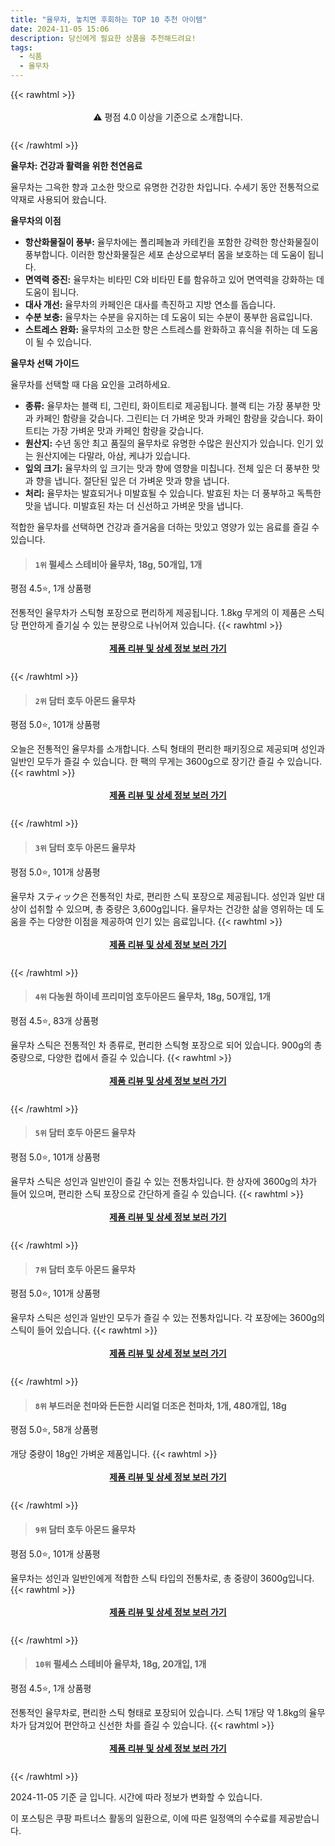 ```yaml
---
title: "율무차, 놓치면 후회하는 TOP 10 추천 아이템"
date: 2024-11-05 15:06
description: 당신에게 필요한 상품을 추천해드려요!
tags:
  - 식품
  - 율무차
---
```

{{< rawhtml >}}<div class="toc" style="text-align: center; height: 50px; line-height: 2;">  <p>⚠️ 평점 4.0 이상을 기준으로 소개합니다.<br></p></div> {{< /rawhtml >}}

**율무차: 건강과 활력을 위한 천연음료**

율무차는 그윽한 향과 고소한 맛으로 유명한 건강한 차입니다. 수세기 동안 전통적으로 약재로 사용되어 왔습니다.

**율무차의 이점**

* **항산화물질이 풍부:** 율무차에는 폴리페놀과 카테킨을 포함한 강력한 항산화물질이 풍부합니다. 이러한 항산화물질은 세포 손상으로부터 몸을 보호하는 데 도움이 됩니다.
* **면역력 증진:** 율무차는 비타민 C와 비타민 E를 함유하고 있어 면역력을 강화하는 데 도움이 됩니다.
* **대사 개선:** 율무차의 카페인은 대사를 촉진하고 지방 연소를 돕습니다.
* **수분 보충:** 율무차는 수분을 유지하는 데 도움이 되는 수분이 풍부한 음료입니다.
* **스트레스 완화:** 율무차의 고소한 향은 스트레스를 완화하고 휴식을 취하는 데 도움이 될 수 있습니다.

**율무차 선택 가이드**

율무차를 선택할 때 다음 요인을 고려하세요.

* **종류:** 율무차는 블랙 티, 그린티, 화이트티로 제공됩니다. 블랙 티는 가장 풍부한 맛과 카페인 함량을 갖습니다. 그린티는 더 가벼운 맛과 카페인 함량을 갖습니다. 화이트티는 가장 가벼운 맛과 카페인 함량을 갖습니다.
* **원산지:** 수년 동안 최고 품질의 율무차로 유명한 수많은 원산지가 있습니다. 인기 있는 원산지에는 다말라, 아삼, 케냐가 있습니다.
* **잎의 크기:** 율무차의 잎 크기는 맛과 향에 영향을 미칩니다. 전체 잎은 더 풍부한 맛과 향을 냅니다. 절단된 잎은 더 가벼운 맛과 향을 냅니다.
* **처리:** 율무차는 발효되거나 미발효될 수 있습니다. 발효된 차는 더 풍부하고 독특한 맛을 냅니다. 미발효된 차는 더 신선하고 가벼운 맛을 냅니다.

적합한 율무차를 선택하면 건강과 즐거움을 더하는 맛있고 영양가 있는 음료를 즐길 수 있습니다.


>#### `1위` 펄세스 스테비아 율무차, 18g, 50개입, 1개
평점 4.5⭐, 1개 상품평

전통적인 율무차가 스틱형 포장으로 편리하게 제공됩니다. 1.8kg 무게의 이 제품은 스틱당 편안하게 즐기실 수 있는 분량으로 나뉘어져 있습니다.
{{< rawhtml >}}<div class="toc" style="text-align: center; height: 50px; line-height: 2;"><p><b><a href="https://link.coupang.com/re/AFFSDP?lptag=AF5033054&pageKey=7311010030&itemId=18601845930&vendorItemId=85726834058&traceid=V0-153-57e047e2a2242990&clickBeacon=0d4e79f0-9b3a-11ef-bed4-1e3786e0c7de%7E3&requestid=20241105145150520239443753&token=31850C%7CMIXED">제품 리뷰 및 상세 정보 보러 가기</a></b><br></p> </div>{{< /rawhtml >}}

>#### `2위` 담터 호두 아몬드 율무차
평점 5.0⭐, 101개 상품평

오늘은 전통적인 율무차를 소개합니다. 스틱 형태의 편리한 패키징으로 제공되며 성인과 일반인 모두가 즐길 수 있습니다. 한 팩의 무게는 3600g으로 장기간 즐길 수 있습니다.
{{< rawhtml >}}<div class="toc" style="text-align: center; height: 50px; line-height: 2;"><p><b><a href="https://link.coupang.com/re/AFFSDP?lptag=AF5033054&pageKey=7835509725&itemId=20623829486&vendorItemId=3001499598&traceid=V0-153-21199d395ee0c172&requestid=20241105145150520239443753&token=31850C%7CMIXED">제품 리뷰 및 상세 정보 보러 가기</a></b><br></p> </div>{{< /rawhtml >}}

>#### `3위` 담터 호두 아몬드 율무차
평점 5.0⭐, 101개 상품평

율무차 スティック은 전통적인 차로, 편리한 스틱 포장으로 제공됩니다. 성인과 일반 대상이 섭취할 수 있으며, 총 중량은 3,600g입니다. 율무차는 건강한 삶을 영위하는 데 도움을 주는 다양한 이점을 제공하여 인기 있는 음료입니다.
{{< rawhtml >}}<div class="toc" style="text-align: center; height: 50px; line-height: 2;"><p><b><a href="https://link.coupang.com/re/AFFSDP?lptag=AF5033054&pageKey=7835509725&itemId=18913841445&vendorItemId=3000147250&traceid=V0-153-21199d395ee0c172&requestid=20241105145150520239443753&token=31850C%7CMIXED">제품 리뷰 및 상세 정보 보러 가기</a></b><br></p> </div>{{< /rawhtml >}}

>#### `4위` 다농원 하이네 프리미엄 호두아몬드 율무차, 18g, 50개입, 1개
평점 4.5⭐, 83개 상품평

율무차 스틱은 전통적인 차 종류로, 편리한 스틱형 포장으로 되어 있습니다. 900g의 총 중량으로, 다양한 컵에서 즐길 수 있습니다.
{{< rawhtml >}}<div class="toc" style="text-align: center; height: 50px; line-height: 2;"><p><b><a href="https://link.coupang.com/re/AFFSDP?lptag=AF5033054&pageKey=6485097614&itemId=14212145338&vendorItemId=81457594857&traceid=V0-153-3fa558a647a7d695&clickBeacon=0d4ea100-9b3a-11ef-9472-4928b4b7fbd8%7E3&requestid=20241105145150520239443753&token=31850C%7CMIXED">제품 리뷰 및 상세 정보 보러 가기</a></b><br></p> </div>{{< /rawhtml >}}

>#### `5위` 담터 호두 아몬드 율무차
평점 5.0⭐, 101개 상품평

율무차 스틱은 성인과 일반인이 즐길 수 있는 전통차입니다. 한 상자에 3600g의 차가 들어 있으며, 편리한 스틱 포장으로 간단하게 즐길 수 있습니다.
{{< rawhtml >}}<div class="toc" style="text-align: center; height: 50px; line-height: 2;"><p><b><a href="https://link.coupang.com/re/AFFSDP?lptag=AF5033054&pageKey=7835509725&itemId=20012383713&vendorItemId=3005267158&traceid=V0-153-21199d395ee0c172&requestid=20241105145150520239443753&token=31850C%7CMIXED">제품 리뷰 및 상세 정보 보러 가기</a></b><br></p> </div>{{< /rawhtml >}}

>#### `7위` 담터 호두 아몬드 율무차
평점 5.0⭐, 101개 상품평

율무차 스틱은 성인과 일반인 모두가 즐길 수 있는 전통차입니다. 각 포장에는 3600g의 스틱이 들어 있습니다.
{{< rawhtml >}}<div class="toc" style="text-align: center; height: 50px; line-height: 2;"><p><b><a href="https://link.coupang.com/re/AFFSDP?lptag=AF5033054&pageKey=7835509725&itemId=20623880971&vendorItemId=85191836217&traceid=V0-153-21199d395ee0c172&requestid=20241105145150520239443753&token=31850C%7CMIXED">제품 리뷰 및 상세 정보 보러 가기</a></b><br></p> </div>{{< /rawhtml >}}

>#### `8위` 부드러운 천마와 든든한 시리얼 더조은 천마차, 1개, 480개입, 18g
평점 5.0⭐, 58개 상품평

개당 중량이 18g인 가벼운 제품입니다.
{{< rawhtml >}}<div class="toc" style="text-align: center; height: 50px; line-height: 2;"><p><b><a href="https://link.coupang.com/re/AFFSDP?lptag=AF5033054&pageKey=7849409962&itemId=22832567354&vendorItemId=89867309348&traceid=V0-153-29d6d75d2b7c57c7&clickBeacon=0d4ea100-9b3a-11ef-a3e7-9caecc7a0b99%7E3&requestid=20241105145150520239443753&token=31850C%7CMIXED">제품 리뷰 및 상세 정보 보러 가기</a></b><br></p> </div>{{< /rawhtml >}}

>#### `9위` 담터 호두 아몬드 율무차
평점 5.0⭐, 101개 상품평

율무차는 성인과 일반인에게 적합한 스틱 타입의 전통차로, 총 중량이 3600g입니다.
{{< rawhtml >}}<div class="toc" style="text-align: center; height: 50px; line-height: 2;"><p><b><a href="https://link.coupang.com/re/AFFSDP?lptag=AF5033054&pageKey=7835509725&itemId=20012385155&vendorItemId=85761963474&traceid=V0-153-21199d395ee0c172&requestid=20241105145150520239443753&token=31850C%7CMIXED">제품 리뷰 및 상세 정보 보러 가기</a></b><br></p> </div>{{< /rawhtml >}}

>#### `10위` 펄세스 스테비아 율무차, 18g, 20개입, 1개
평점 4.5⭐, 1개 상품평

전통적인 율무차로, 편리한 스틱 형태로 포장되어 있습니다. 스틱 1개당 약 1.8kg의 율무차가 담겨있어 편안하고 신선한 차를 즐길 수 있습니다.
{{< rawhtml >}}<div class="toc" style="text-align: center; height: 50px; line-height: 2;"><p><b><a href="https://link.coupang.com/re/AFFSDP?lptag=AF5033054&pageKey=7311010030&itemId=18729573071&vendorItemId=85862163162&traceid=V0-153-57e047e2a2242990&clickBeacon=0d4ea100-9b3a-11ef-a525-b6cbfc771737%7E3&requestid=20241105145150520239443753&token=31850C%7CMIXED">제품 리뷰 및 상세 정보 보러 가기</a></b><br></p> </div>{{< /rawhtml >}}


2024-11-05 기준 글 입니다.
시간에 따라 정보가 변화할 수 있습니다.

이 포스팅은 쿠팡 파트너스 활동의 일환으로, 이에 따른 일정액의 수수료를 제공받습니다.